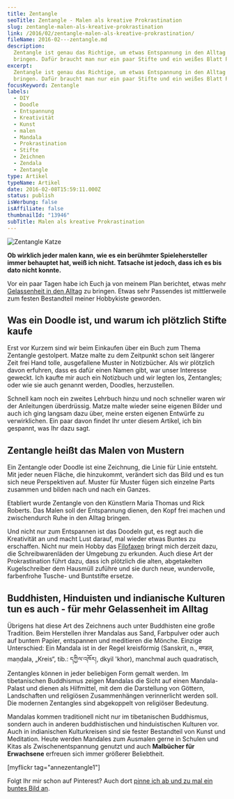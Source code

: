```yaml
---
title: Zentangle
seoTitle: Zentangle - Malen als kreative Prokrastination
slug: zentangle-malen-als-kreative-prokrastination
link: /2016/02/zentangle-malen-als-kreative-prokrastination/
fileName: 2016-02---zentangle.md
description:
  Zentangle ist genau das Richtige, um etwas Entspannung in den Alltag zu
  bringen. Dafür braucht man nur ein paar Stifte und ein weißes Blatt Papier.
excerpt:
  Zentangle ist genau das Richtige, um etwas Entspannung in den Alltag zu
  bringen. Dafür braucht man nur ein paar Stifte und ein weißes Blatt Papier.
focusKeyword: Zentangle
labels:
  - DIY
  - Doodle
  - Entspannung
  - Kreativität
  - Kunst
  - malen
  - Mandala
  - Prokrastination
  - Stifte
  - Zeichnen
  - Zendala
  - Zentangle
type: Artikel
typeName: Artikel
date: 2016-02-08T15:59:11.000Z
status: publish
isWerbung: false
isAffiliate: false
thumbnailId: "13946"
subTitle: Malen als kreative Prokrastination
---
```


![Zentangle Katze](http://cardamonchai.com/wp-content/uploads/2016/02/24267467573_b66df77d05_z-640x640.jpg "Zentangle Katze")

<strong>Ob wirklich jeder malen kann, wie es ein berühmter Spielehersteller
immer behauptet hat, weiß ich nicht. Tatsache ist jedoch, dass ich es bis dato
nicht konnte.</strong>

Vor ein paar Tagen habe ich Euch ja von meinem Plan berichtet, etwas mehr
[Gelassenheit in den Alltag](/2016/02/ikigai-quelle-des-lebens/) zu bringen.
Etwas sehr Passendes ist mittlerweile zum festen Bestandteil meiner Hobbykiste
geworden.

## Was ein Doodle ist, und warum ich plötzlich Stifte kaufe

Erst vor Kurzem sind wir beim Einkaufen über ein Buch zum Thema Zentangle
gestolpert. Matze malte zu dem Zeitpunkt schon seit längerer Zeit frei Hand
tolle, ausgefallene Muster in Notizbücher. Als wir plötzlich davon erfuhren,
dass es dafür einen Namen gibt, war unser Interesse geweckt. Ich kaufte mir auch
ein Notizbuch und wir legten los, Zentangles; oder wie sie auch genannt werden,
Doodles, herzustellen.

Schnell kam noch ein zweites Lehrbuch hinzu und noch schneller waren wir der
Anleitungen überdrüssig. Matze malte wieder seine eigenen Bilder und auch ich
ging langsam dazu über, meine ersten eigenen Entwürfe zu verwirklichen. Ein paar
davon findet Ihr unter diesem Artikel, ich bin gespannt, was Ihr dazu sagt.

## Zentangle heißt das Malen von Mustern

Ein Zentangle oder Doodle ist eine Zeichnung, die Linie für Linie entsteht. Mit
jeder neuen Fläche, die hinzukommt, verändert sich das Bild und es tun sich neue
Perspektiven auf. Muster für Muster fügen sich einzelne Parts zusammen und
bilden nach und nach ein Ganzes.

Etabliert wurde Zentangle von den Künstlern Maria Thomas und Rick Roberts. Das
Malen soll der Entspannung dienen, den Kopf frei machen und zwischendurch Ruhe
in den Alltag bringen.

Und nicht nur zum Entspannen ist das Doodeln gut, es regt auch die Kreativität
an und macht Lust darauf, mal wieder etwas Buntes zu erschaffen. Nicht nur mein
Hobby das [Filofaxen](/2016/02/filofaxing-mit-den-mumins/) bringt mich derzeit
dazu, die Schreibwarenläden der Umgebung zu erkunden. Auch diese Art der
Prokrastination führt dazu, dass ich plötzlich die alten, abgetakelten
Kugelschreiber dem Hausmüll zuführe und sie durch neue, wundervolle, farbenfrohe
Tusche- und Buntstifte ersetze.

## Buddhisten, Hinduisten und indianische Kulturen tun es auch - für mehr Gelassenheit im Alltag

Übrigens hat diese Art des Zeichnens auch unter Buddhisten eine große Tradition.
Beim Herstellen ihrer Mandalas aus Sand, Farbpulver oder auch auf buntem Papier,
entspannen und meditieren die Mönche. Einzige Unterschied: Ein Mandala ist in
der Regel kreisförmig (Sanskrit, n., मण्डल, maṇḍala, „Kreis“, tib.: དཀྱིལ་འཁོར།,
dkyil 'khor), manchmal auch quadratisch, Zentangles können in jeder beliebigen
Form gemalt werden. Im tibetanischen Buddhismus zeigen Mandalas die Sicht auf
einen Mandala-Palast und dienen als Hilfmittel, mit dem die Darstellung von
Göttern, Landschaften und religiösen Zusammenhängen verinnerlicht werden soll.
Die modernen Zentangles sind abgekoppelt von religiöser Bedeutung.

Mandalas kommen traditionell nicht nur im tibetanischen Buddhismus, sondern auch
in anderen buddhistischen und hinduistischen Kulturen vor. Auch in indianischen
Kulturkreisen sind sie fester Bestandteil von Kunst und Meditation. Heute werden
Mandales zum Ausmalen gerne in Schulen und Kitas als Zwischenentspannung genutzt
und auch <strong>Malbücher für Erwachsene</strong> erfreuen sich immer größerer
Beliebtheit.

[myflickr tag="annezentangle1"]

Folgt Ihr mir schon auf Pinterest? Auch dort
[pinne ich ab und zu mal ein buntes Bild an](https://de.pinterest.com/annereko/).
